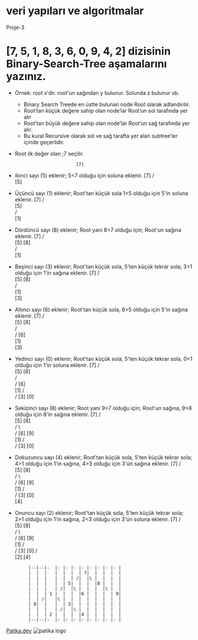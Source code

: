 # veri yapıları ve algoritmalar
Proje-3

# [7, 5, 1, 8, 3, 6, 0, 9, 4, 2] dizisinin Binary-Search-Tree aşamalarını yazınız.

* Örnek: root x'dir. root'un sağından y bulunur. Solunda z bulunur vb.

    
    - Binary Search Treede en üstte bulunan node Root olarak adlandırılır.
    - Root’tan küçük değere sahip olan node’lar Root’un sol tarafında yer alır
    - Root’tan büyük değere sahip olan node’lar Root’un sağ tarafında yer alır.
    - Bu kural Recursive olarak sol ve sağ tarafta yer alan subtree’ler içinde geçerlidir.

* Root ilk değer olan ;7 seçilir.

                             [7]
* ikinci sayı (5) eklenir; 5<7 olduğu için soluna eklenir.
                             [7]
                            /    
                         [5] 
* Üçüncü sayı (1) eklenir; Root'tan küçük sola 1<5 olduğu için 5'in soluna eklenir.
                             [7]
                            /    
                         [5]            
                       /                         
                    [1]
* Dördüncü sayı (8) eklenir; Root yani 8>7 olduğu için; Root'un sağına eklenir.
                             [7]
                            /     \
                         [5]       [8]     
                       /                         
                    [1]
* Beşinci sayı (3) eklenir; Root'tan küçük sola, 5'ten küçük tekrar sola; 3>1 olduğu için 1'in sağına eklenir.
                              [7]
                            /     \
                         [5]       [8]  
                        /                            
                    [1]
                       \
                        [3]
* Altıncı sayı (6) eklenir; Root'tan küçük sola, 6>5 olduğu için 5'in sağına eklenir.
                              [7]
                            /     \
                         [5]       [8]  
                        /    \
                       /      [6]                    
                    [1]
                       \
                        [3]
* Yedinci sayı (0) eklenir; Root'tan küçük sola, 5'ten küçük tekrar sola, 0<1 olduğu için 1'in soluna eklenir.
                             [7]
                            /     \
                         [5]       [8]  
                        /    \
                       /      [6]                    
                    [1]
                   /   \
                  /     [3]
                [0] 
* Sekizinci sayı (8) eklenir; Root yani 9>7 olduğu için; Root'un sağına, 9>8 olduğu için 8'in sağına eklenir.
                             [7]
                            /    \
                         [5]      [8]  
                        /    \       \
                       /      [6]     [9]               
                    [1]
                   /   \
                  /     [3]
                [0] 
* Dokuzuncu sayı (4) eklenir; Root'tan küçük sola, 5'ten küçük tekrar sola; 4>1 olduğu için 1'in sağına, 4>3 olduğu için 3'ün sağına eklenir.
                              [7]
                            /    \
                         [5]      [8]  
                        /    \       \
                       /      [6]     [9]               
                    [1]
                   /   \
                  /     [3]
                [0]        \
                            [4]
* Onuncu sayı (2) eklenir; Root'tan küçük sola, 5'ten küçük tekrar sola; 2>1 olduğu için 1'in sağına, 2<3 olduğu için 3'ün soluna eklenir.
                                [7]
                            /    \
                         [5]      [8]  
                        /    \       \
                       /      [6]     [9]               
                    [1]
                   /   \
                  /     [3]
                [0]    /   \
                     [2]    [4]     



           |--|--|-  |- |- |- |- |- |- |- |- |
           |  |  |   |  |  |  | 7|  |  |  |  |  
           |  |  |   |  |  | /|  |\ |  |  |  | 
           |  |  |   |  | 5|  |  |  |8 |  |  | 
           |  |  |   | /|  |\ |  |  |  |\ |  | 
           |  |  | 1 |  |  |  |6 |  |  |  | 9|
           |  | /|   |\ |  |  |  |  |  |  |  |
           | 0|  |   |  | 3|  |  |  |  |  |  |
           |  |  |   | /|  |\ |  |  |  |  |  |
           |  |  | 2 |  |  |  |4 |  |  |  |  |
           |--|--|-  |- |- |- |- |- |- |- |- |


[Patika.dev](https://www.patika.dev/tr)
![patika logo](https://global-uploads.webflow.com/6097e0eca1e87557da031fef/609859a191abe5d64b17fed3_Patika%20logo.png)
